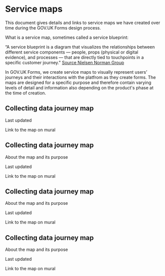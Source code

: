 # Service maps

This document gives details and links to service maps we have created over time during the GOV.UK Forms design process.  

What is a service map, sometimes called a service blueprint:

“A service blueprint is a diagram that visualizes the relationships between different service components — people, props (physical or digital evidence), and processes — that are directly tied to touchpoints in a specific customer journey." [Source Nielsen Norman Group](https://www.nngroup.com/articles/service-blueprints-definition/)

In GOV.UK Forms, we create service maps to visually represent users’ journeys and their interactions with the platfrom as they create forms. The maps are designed for a specific purpose and therefore contain varying levels of detail and information also depending on the product's phase at the time of creation. 

## Collecting data journey map


Last updated 

Link to the map on mural 

## Collecting data journey map
About the map and its purpose

Last updated 

Link to the map on mural 

## Collecting data journey map
About the map and its purpose

Last updated 


Link to the map on mural 



## Collecting data journey map
<p>About the map and its purpose
<p>Last updated 
<p>Link to the map on mural
